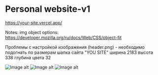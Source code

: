 # Personal website-v1

https://your-site.vercel.app/

Notes:
img object options: https://developer.mozilla.org/ru/docs/Web/CSS/object-fit

Проблемы с настройкой изображения (header.png) - необходимо подогнать по размерам шапка сайта "YOU SITE" ширина 2183 высота 338 глубина цвета 32

![Image alt](https://github.com/laboratory-luch/for_link_archive/blob/main/website_v1%20(2).png)
![Image alt](https://github.com/laboratory-luch/for_link_archive/blob/main/website_v1%20(3).png)
![Image alt](https://github.com/laboratory-luch/for_link_archive/blob/main/website_v1.png)
